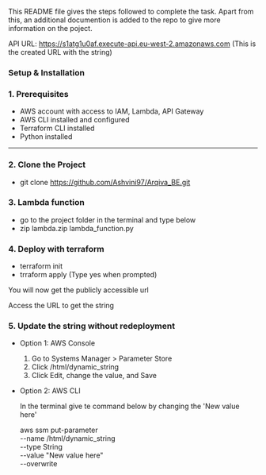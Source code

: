 This README file gives the steps followed to complete the task. Apart from this, an additional documention is added to the repo to give more information on the poject.

API URL: https://s1atg1u0af.execute-api.eu-west-2.amazonaws.com (This is the created URL with the string)

### Setup & Installation

### 1. Prerequisites

- AWS account with access to IAM, Lambda, API Gateway
- AWS CLI installed and configured 
- Terraform CLI installed 
- Python installed

---

### 2. Clone the Project

- git clone https://github.com/Ashvini97/Arqiva_BE.git

### 3. Lambda function

- go to the project folder in the terminal and type below
- zip lambda.zip lambda_function.py

### 4. Deploy with terraform

- terraform init
- trraform apply (Type yes when prompted)

You will now get the publicly accessible url

Access the URL to get the string

### 5. Update the string without redeployment

- Option 1: AWS Console
  1. Go to Systems Manager > Parameter Store
  2. Click /html/dynamic_string
  3. Click Edit, change the value, and Save

- Option 2: AWS CLI

  In the terminal give te command below by changing the 'New value here'

  aws ssm put-parameter \
  --name /html/dynamic_string \
  --type String \
  --value "New value here" \
  --overwrite
